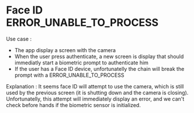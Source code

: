 # Face ID ERROR_UNABLE_TO_PROCESS

Use case :
- The app display a screen with the camera
- When the user press authenticate, a new screen is display that should immediatly start a biometric prompt to authenticate him
- If the user has a Face ID device, unfortunatelly the chain will break the prompt with a ERROR_UNABLE_TO_PROCESS

Explanation :
It seems face ID will attempt to use the camera, which is still used by the previous screen (it is shutting down and the camera is closing).
Unfortunatelly, this attempt will immediately display an error, and we can't check before hands if the biometric sensor is initialized.